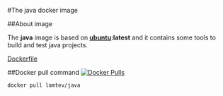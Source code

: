 #The java docker image

##About image

The __java__ image is based on [__ubuntu__](https://hub.docker.com/_/ubuntu/)__:latest__ and it contains some tools to build and test java projects.

[Dockerfile](https://github.com/lamtev/build-tools-dockers/blob/master/java/Dockerfile)

##Docker pull command [![Docker Pulls](https://img.shields.io/docker/pulls/lamtev/java.svg?style=flat-square)](https://hub.docker.com/r/lamtev/java/)

`docker pull lamtev/java`
